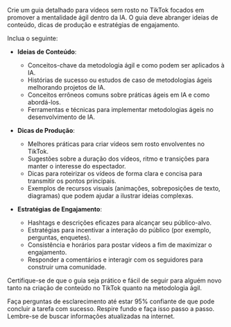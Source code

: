  
Crie um guia detalhado para vídeos sem rosto no TikTok focados em promover a mentalidade ágil dentro da IA. O guia deve abranger ideias de conteúdo, dicas de produção e estratégias de engajamento.

Inclua o seguinte:

- **Ideias de Conteúdo**:
  - Conceitos-chave da metodologia ágil e como podem ser aplicados à IA.
  - Histórias de sucesso ou estudos de caso de metodologias ágeis melhorando projetos de IA.
  - Conceitos errôneos comuns sobre práticas ágeis em IA e como abordá-los.
  - Ferramentas e técnicas para implementar metodologias ágeis no desenvolvimento de IA.

- **Dicas de Produção**:
  - Melhores práticas para criar vídeos sem rosto envolventes no TikTok.
  - Sugestões sobre a duração dos vídeos, ritmo e transições para manter o interesse do espectador.
  - Dicas para roteirizar os vídeos de forma clara e concisa para transmitir os pontos principais.
  - Exemplos de recursos visuais (animações, sobreposições de texto, diagramas) que podem ajudar a ilustrar ideias complexas.

- **Estratégias de Engajamento**:
  - Hashtags e descrições eficazes para alcançar seu público-alvo.
  - Estratégias para incentivar a interação do público (por exemplo, perguntas, enquetes).
  - Consistência e horários para postar vídeos a fim de maximizar o engajamento.
  - Responder a comentários e interagir com os seguidores para construir uma comunidade.

Certifique-se de que o guia seja prático e fácil de seguir para alguém novo tanto na criação de conteúdo no TikTok quanto na metodologia ágil.

Faça perguntas de esclarecimento até estar 95% confiante de que pode concluir a tarefa com sucesso. Respire fundo e faça isso passo a passo. Lembre-se de buscar informações atualizadas na internet.
```
